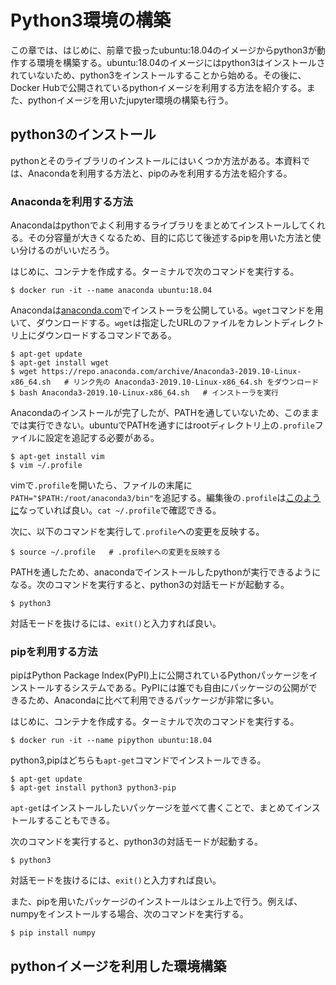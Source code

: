 # Python3環境の構築

この章では、はじめに、前章で扱ったubuntu:18.04のイメージからpython3が動作する環境を構築する。ubuntu:18.04のイメージにはpython3はインストールされていないため、python3をインストールすることから始める。その後に、Docker Hubで公開されているpythonイメージを利用する方法を紹介する。また、pythonイメージを用いたjupyter環境の構築も行う。

## python3のインストール
pythonとそのライブラリのインストールにはいくつか方法がある。本資料では、Anacondaを利用する方法と、pipのみを利用する方法を紹介する。
### Anacondaを利用する方法
Anacondaはpythonでよく利用するライブラリをまとめてインストールしてくれる。その分容量が大きくなるため、目的に応じて後述するpipを用いた方法と使い分けるのがいいだろう。

はじめに、コンテナを作成する。ターミナルで次のコマンドを実行する。
```shell
$ docker run -it --name anaconda ubuntu:18.04
```
Anacondaは[anaconda.com](https://www.anaconda.com/products/distribution)でインストーラを公開している。`wget`コマンドを用いて、ダウンロードする。`wget`は指定したURLのファイルをカレントディレクトリ上にダウンロードするコマンドである。
```shell
$ apt-get update
$ apt-get install wget
$ wget https://repo.anaconda.com/archive/Anaconda3-2019.10-Linux-x86_64.sh   # リンク先の Anaconda3-2019.10-Linux-x86_64.sh をダウンロード
$ bash Anaconda3-2019.10-Linux-x86_64.sh   # インストーラを実行
```
Anacondaのインストールが完了したが、PATHを通していないため、このままでは実行できない。ubuntuでPATHを通すにはrootディレクトリ上の`.profile`ファイルに設定を追記する必要がある。
```shell
$ apt-get install vim
$ vim ~/.profile
```
vimで`.profile`を開いたら、ファイルの末尾に`PATH="$PATH:/root/anaconda3/bin"`を追記する。編集後の`.profile`は[このように](examples/ex_profile.md)なっていれば良い。`cat ~/.profile`で確認できる。

次に、以下のコマンドを実行して`.profile`への変更を反映する。
```shell
$ source ~/.profile   # .profileへの変更を反映する
```
PATHを通したため、anacondaでインストールしたpythonが実行できるようになる。次のコマンドを実行すると、python3の対話モードが起動する。
```shell
$ python3
```
対話モードを抜けるには、`exit()`と入力すれば良い。
### pipを利用する方法
pipはPython Package Index(PyPI)上に公開されているPythonパッケージをインストールするシステムである。PyPIには誰でも自由にパッケージの公開ができるため、Anacondaに比べて利用できるパッケージが非常に多い。

はじめに、コンテナを作成する。ターミナルで次のコマンドを実行する。
```shell
$ docker run -it --name pipython ubuntu:18.04
```
python3,pipはどちらも`apt-get`コマンドでインストールできる。
```shell
$ apt-get update
$ apt-get install python3 python3-pip
```
`apt-get`はインストールしたいパッケージを並べて書くことで、まとめてインストールすることもできる。

次のコマンドを実行すると、python3の対話モードが起動する。
```shell
$ python3
```
対話モードを抜けるには、`exit()`と入力すれば良い。

また、pipを用いたパッケージのインストールはシェル上で行う。例えば、numpyをインストールする場合、次のコマンドを実行する。
```shell
$ pip install numpy
```

## pythonイメージを利用した環境構築